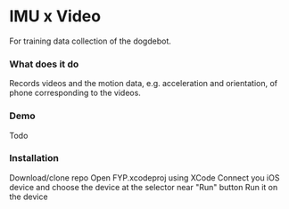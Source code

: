 # IMU x Video

For training data collection of the dogdebot.

### What does it do
Records videos and the motion data, e.g. acceleration and orientation, of phone corresponding to the videos.

### Demo
Todo

### Installation
Download/clone repo 
Open FYP.xcodeproj using XCode
Connect you iOS device and choose the device at the selector near "Run" button
Run it on the device
